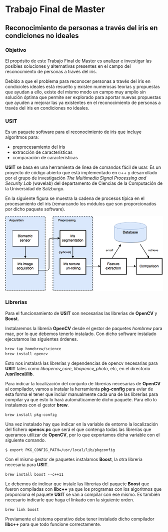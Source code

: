 # Trabajo Final de Master
## Reconocimiento de personas a través del iris en condiciones no ideales

### Objetivo
El propósito de este Trabajo Final de Master es analizar e investigar las posibles soluciones y alternativas presentes en el campo del reconocmiento de personas a través del iris.

Debido a que el problema para reconocer personas a través del iris en condicioles ideales está resuelto y existen numerosas teorías y propuestas que ayudan a ello, existe del mismo modo un campo muy amplio sin solución óptima que permite ser explorado para aportar nuevas propuestas que ayuden a mejorar las ya existentes en el reconocimiento de personas a través del iris en condiciones no ideales.


### USIT
Es un paquete software para el reconocimiento de iris que incluye algoritmos para:
 - preprocesamiento del iris
 - extracción de características
 - comparación de características

**USIT** se basa en una herramienta de línea de comandos fácil de usar. Es un proyecto de código abierto que está implementado en c++ y desarrollado por el grupo de investigación *The Multimedia Signal Processing and Security Lab* (wavelab) del departamento de Ciencias de la Computación de la Universidad de Salzburgo.

En la siguiente figura se muestra la cadena de procesos típica en el procesamiento del iris (remarcando los módulos que son proporcionados por dicho paquete software).

![Procesamiento del iris](https://raw.githubusercontent.com/jmanday/Images/master/TFM/tfm-img1.png)


### Librerías
Para el funcionamiento de **USIT** son necesarias las librerías de **OpenCV** y **Boost**.

Instalaremos la librería **OpenCV** desde el gestor de paquetes *hombrew* para mac, por lo que debemos tenerlo instalado. Con dicho software instalado ejecutamos las siguientes órdenes.

	brew tap homebrew/science
	brew install opencv
	
Esto nos instalará las librerías y dependencias de opencv necesarias para **USIT** tales como *libopencv_core*, *libopencv_photo*, etc, en el directorio **/usr/local/lib**.

Para indicar la localización del conjunto de librerías necesarias de **OpenCV** al compilador, vamos a instalar la herramienta **pkg-config** para eviar de esta forma el tener que incluir manualmente cada una de las librerías para compilar ya que esto lo hará automáticamente dicho paquete. Para ello lo instalamos con el gestor **brew**.

	brew install pkg-config
	
Una vez instalado hay que indicar en la variable de entorno la localización del fichero **opencv.pc** que será el que contenga todas las librerías que queramos utilizar de **OpenCV**, por lo que exportamos dicha variable con el siguiente comando.

	$ export PKG_CONFIG_PATH=/usr/local/lib/pkgconfig
	
Con el mismo gestor de paquetes instalamos **Boost**, la otra librería necesaria para **USIT**.

	brew install boost --c++11
	
Le debemos de indicar que instale las librerías del paquete **Boost** que fueron compiladas con **libc++** ya que los programas con los algoritmos que proporciona el paquete **USIT** se van a compilar con ese mismo. Es también necesario indicarle que haga el linkado con la siguiente orden.

	brew link boost
	
Previamente el sistema operativo debe tener instalado dicho compilador **libc++** para que todo funcione correctamente.	


